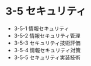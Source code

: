 # 3-5 セキュリティ

- 3-5-1 情報セキュリティ
- 3-5-2 情報セキュリティ管理
- 3-5-3 セキュリティ技術評価
- 3-5-4 情報セキュリティ対策
- 3-5-5 セキュリティ実装技術
